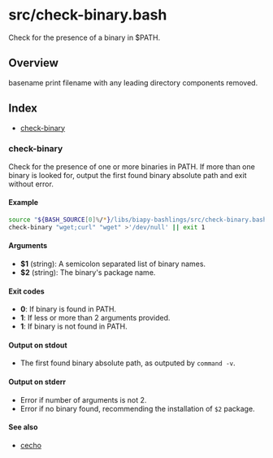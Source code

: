 # src/check-binary.bash

Check for the presence of a binary in $PATH.

## Overview

basename print filename with any leading directory components removed.

## Index

* [check-binary](#check-binary)

### check-binary

Check for the presence of one or more binaries in PATH.
If more than one binary is looked for, output the first found binary
absolute path and exit without error.

#### Example

```bash
source "${BASH_SOURCE[0]%/*}/libs/biapy-bashlings/src/check-binary.bash"
check-binary "wget;curl" "wget" >'/dev/null' || exit 1
```

#### Arguments

* **$1** (string): A semicolon separated list of binary names.
* **$2** (string): The binary's package name.

#### Exit codes

* **0**: If binary is found in PATH.
* **1**: If less or more than 2 arguments provided.
* **1**: If binary is not found in PATH.

#### Output on stdout

* The first found binary absolute path, as outputed by `command -v`.

#### Output on stderr

* Error if number of arguments is not 2.
* Error if no binary found, recommending the installation of `$2` package.

#### See also

* [cecho](./cecho.md#cecho)

